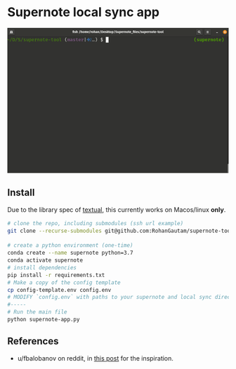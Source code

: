 # Supernote local sync app

<p align="center">
    <img src="./assets/demo.gif"  />
</p>

## Install

Due to the library spec of [textual](https://github.com/willmcgugan/textual), this currently works on Macos/linux **only**.

```bash
# clone the repo, including submodules (ssh url example)
git clone --recurse-submodules git@github.com:RohanGautam/supernote-tool.git

# create a python environment (one-time)
conda create --name supernote python=3.7
conda activate supernote
# install dependencies
pip install -r requirements.txt
# Make a copy of the config template
cp config-template.env config.env
# MODIFY `config.env` with paths to your supernote and local sync directory!!
#-----
# Run the main file
python supernote-app.py
```

## References

- u/fbalobanov on reddit, in [this post](https://www.reddit.com/r/Supernote/comments/qrxngb/python_script_for_desktop_note_files_viewer/) for the inspiration.
